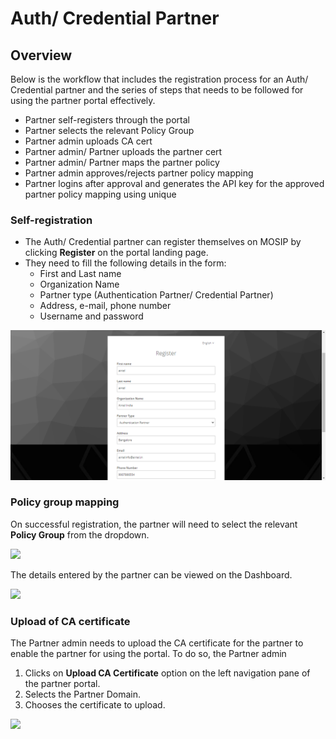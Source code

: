 # Auth/ Credential Partner

## Overview
Below is the workflow that includes the registration process for an Auth/ Credential partner and the series of steps that needs to be followed for using the partner portal effectively.

* Partner self-registers through the portal
*	Partner selects the relevant Policy Group
*	Partner admin uploads CA cert
*	Partner admin/ Partner uploads the partner cert
*	Partner admin/ Partner maps the partner policy
*	Partner admin approves/rejects partner policy mapping
*	Partner logins after approval and generates the API key for the approved partner policy mapping using unique 


### Self-registration

* The Auth/ Credential partner can register themselves on MOSIP by clicking **Register** on the portal landing page.
* They need to fill the following details in the form:
    * First and Last name
    * Organization Name
    * Partner type (Authentication Partner/ Credential Partner)
    * Address, e-mail, phone number
    * Username and password

![](_images/auth-partner-self-register.PNG)

### Policy group mapping

On successful registration, the partner will need to select the relevant **Policy Group** from the dropdown.

![](_images/auth_partner_map-policy-page.PNG)

The details entered by the partner can be viewed on the Dashboard.

![](_images/auth_partner_dashboard.PNG)

### Upload of CA certificate

The Partner admin needs to upload the CA certificate for the partner to enable the partner for using the portal. To do so, the Partner admin
1. Clicks on **Upload CA Certificate** option on the left navigation pane of the partner portal.
2. Selects the Partner Domain.
3. Chooses the certificate to upload.

![](_images/auth_partner_dashboard.PNG)













